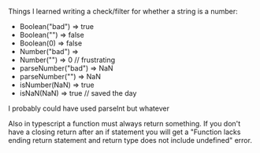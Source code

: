 Things I learned writing a check/filter for whether a string is a number:

- Boolean("bad") => true
- Boolean("") => false
- Boolean(0) => false
- Number("bad") =>
- Number("") => 0 // frustrating
- parseNumber("bad") => NaN
- parseNumber("") => NaN
- isNumber(NaN) => true
- isNaN(NaN) => true // saved the day

I probably could have used parseInt but whatever

Also in typescript a function must always return something. If you don't have a closing return after an if statement you will get a "Function lacks ending return statement and return type does not include undefined" error.
